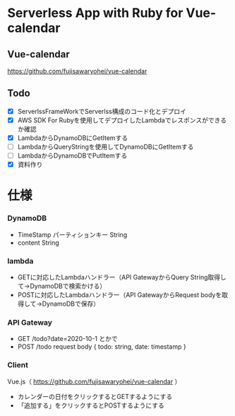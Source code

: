 # Serverless App with Ruby for Vue-calendar
## Vue-calendar
https://github.com/fujisawaryohei/vue-calendar
## Todo
- [x] ServerlssFrameWorkでServerlss構成のコード化とデプロイ
- [x] AWS SDK For Rubyを使用してデプロイしたLambdaでレスポンスができるか確認
- [x] LambdaからDynamoDBにGetItemする
- [ ] LambdaからQueryStringを使用してDynamoDBにGetItemする
- [ ] LambdaからDynamoDBでPutItemする
- [x] 資料作り

# 仕様
### DynamoDB
- TimeStamp    パーティションキー       String
- content                            String

### lambda
- GETに対応したLambdaハンドラー（API GatewayからQuery String取得して→DynamoDBで検索かける）
- POSTに対応したLambdaハンドラー（API GatewayからRequest bodyを取得して→DynamoDBで保存）

### API Gateway
- GET /todo?date=2020-10-1 とかで
- POST /todo request body { todo: string, date: timestamp }

### Client
Vue.js（ https://github.com/fujisawaryohei/vue-calendar ）
- カレンダーの日付をクリックするとGETするようにする
- 「追加する」をクリックするとPOSTするようにする

